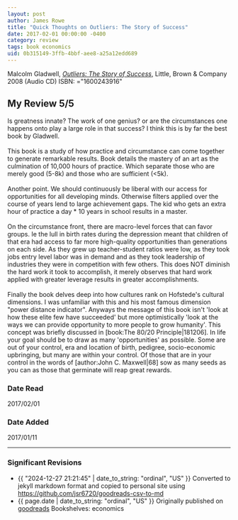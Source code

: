 ```yaml
---
layout: post
author: James Rowe
title: "Quick Thoughts on Outliers: The Story of Success"
date: 2017-02-01 00:00:00 -0400
category: review
tags: book economics
uid: 0b315149-3ffb-4bbf-aee8-a25a12edd689
---
```


Malcolm Gladwell, *[Outliers: The Story of Success](https://www.goodreads.com/book/show/3264344)*,  Little, Brown & Company 2008 (Audio CD) ISBN: ="1600243916"

## My Review 5/5

Is greatness innate? The work of one genius? or are the circumstances one happens onto play a large role in that success? I think this is by far the best book by Gladwell.<br/><br/>This book is a study of how practice and circumstance can come together to generate remarkable results. Book details the mastery of an art as the culmination of 10,000 hours of practice. Which separate those who are merely good (5-8k) and those who are sufficient (<5k).<br/><br/>Another point. We should continuously be liberal with our access for opportunities for all developing minds. Otherwise filters applied over the course of years lend to large achievement gaps. The kid who gets an extra hour of practice a day * 10 years in school results in a master.<br/><br/>On the circumstance front, there are macro-level forces that can favor groups. Ie the lull in birth rates during the depression meant that children of that era had access to far more high-quality opportunities than generations on each side. As they grew up teacher-student ratios were low, as they took jobs entry level labor was in demand and as they took leadership of industries they were in competition with few others. This does NOT diminish the hard work it took to accomplish, it merely observes that hard work applied with greater leverage results in greater accomplishments.<br/><br/>Finally the book delves deep into how cultures rank on Hofstede's cultural dimensions. I was unfamiliar with this and his most famous dimension "power distance indicator". Anyways the message of this book isn't 'look at how these elite few have succeeded' but more optimistically 'look at the ways we can provide opportunity to more people to grow humanity'. This concept was briefly discussed in [book:The 80/20 Principle|181206]. In life your goal should be to draw as many 'opportunities' as possible. Some are out of your control, era and location of birth, pedigree, socio-economic upbringing, but many are within your control. Of those that are in your control in the words of [author:John C. Maxwell|68] sow as many seeds as you can as those that germinate will reap great rewards.

### Date Read
2017/02/01

### Date Added
2017/01/11

---

### Significant Revisions

- {{ "2024-12-27 21:21:45" | date_to_string: "ordinal", "US" }} Converted to jekyll markdown format and copied to personal site using <https://github.com/jsr6720/goodreads-csv-to-md>
- {{ page.date | date_to_string: "ordinal", "US" }} Originally published on [goodreads](https://www.goodreads.com) Bookshelves: economics